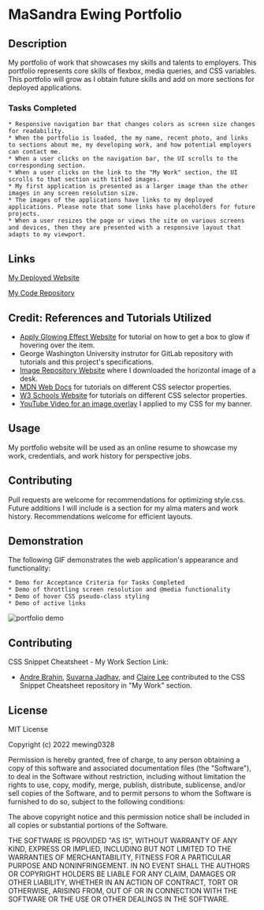 # MaSandra Ewing Portfolio

 ## Description
 My portfolio of work that showcases my skills and talents to employers. This portfolio represents core skills of flexbox, media queries, and CSS variables. This portfolio will grow as I obtain future skills and add on more sections for deployed applications.

 ### Tasks Completed
 ```
 * Responsive navigation bar that changes colors as screen size changes for readability.
 * When the portfolio is loaded, the my name, recent photo, and links to sections about me, my developing work, and how potential employers can contact me. 
 * When a user clicks on the navigation bar, the UI scrolls to the corresponding section.
 * When a user clicks on the link to the "My Work" section, the UI scrolls to that section with titled images.
 * My first application is presented as a larger image than the other images in any screen resolution size.
 * The images of the applications have links to my deployed applications. Please note that some links have placeholders for future projects.
 * When a user resizes the page or views the site on various screens and devices, then they are presented with a responsive layout that adapts to my viewport.
 ```

 ## Links
[My Deployed Website](#)

[My Code Repository](https://github.com/mewing0328/Ewing-Portfolio)

## Credit: References and Tutorials Utilized
* [Apply Glowing Effect Website](https://www.geeksforgeeks.org/apply-glowing-effect-to-the-image-using-html-and-css/) for tutorial on how to get a box to glow if hovering over the item.
* George Washington University instrutor for GitLab repository with tutorials and this project's specifications.
* [Image Repository Website](https://pixabay.com/) where I downloaded the horizontal image of a desk.
* [MDN Web Docs](https://developer.mozilla.org/en-US/) for tutorials on different CSS selector properties.
* [W3 Schools Website](https://www.w3schools.com/default.asp) for tutorials on different CSS selector properties.
* [YouTube Video for an image overlay](https://youtu.be/SXQ9l0ScDEA) I applied to my CSS for my banner.

## Usage
My portfolio website will be used as an online resume to showcase my work, credentials, and work history for perspective jobs.

## Contributing
Pull requests are welcome for recommendations for optimizing style.css. Future additions I will include is a section for my alma maters and work history. Recommendations welcome for efficient layouts.

## Demonstration 
The following GIF demonstrates the web application's appearance and functionality:
 ```
 * Demo for Acceptance Criteria for Tasks Completed
 * Demo of throttling screen resolution and @media functionality
 * Demo of hover CSS pseudo-class styling
 * Demo of active links 
 ```

![portfolio demo](./assets/images/GIF.gif)

## Contributing
CSS Snippet Cheatsheet - My Work Section Link: 
* [Andre Brahin](https://github.com/VenBak), [Suvarna Jadhav](https://github.com/suvarna28), and [Claire Lee](https://github.com/leeclaire156) contributed to the CSS Snippet Cheatsheet repository in "My Work" section.


## License
MIT License

Copyright (c) 2022 mewing0328

Permission is hereby granted, free of charge, to any person obtaining a copy
of this software and associated documentation files (the "Software"), to deal
in the Software without restriction, including without limitation the rights
to use, copy, modify, merge, publish, distribute, sublicense, and/or sell
copies of the Software, and to permit persons to whom the Software is
furnished to do so, subject to the following conditions:

The above copyright notice and this permission notice shall be included in all
copies or substantial portions of the Software.

THE SOFTWARE IS PROVIDED "AS IS", WITHOUT WARRANTY OF ANY KIND, EXPRESS OR
IMPLIED, INCLUDING BUT NOT LIMITED TO THE WARRANTIES OF MERCHANTABILITY,
FITNESS FOR A PARTICULAR PURPOSE AND NONINFRINGEMENT. IN NO EVENT SHALL THE
AUTHORS OR COPYRIGHT HOLDERS BE LIABLE FOR ANY CLAIM, DAMAGES OR OTHER
LIABILITY, WHETHER IN AN ACTION OF CONTRACT, TORT OR OTHERWISE, ARISING FROM,
OUT OF OR IN CONNECTION WITH THE SOFTWARE OR THE USE OR OTHER DEALINGS IN THE
SOFTWARE.





